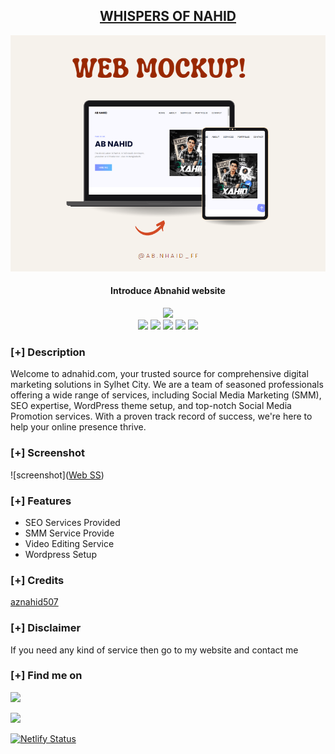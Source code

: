<h2 align="center"><u>WHISPERS OF NAHID </u></h2>

![Introduce Abnahid website ](/img/portfolio23.png)
<h4 align="center"> Introduce Abnahid website  </h4>

<p align="center">
    <img src="https://img.shields.io/github/license/abnahid /Personal website ?style=for-the-badge&color=blue">
<br>
    <img src="https://img.shields.io/badge/Author-Abnahid -magenta?style=flat-square">
    <img src="https://img.shields.io/badge/Open%20Source-Yes-orange?style=flat-square">
    <img src="https://img.shields.io/badge/Maintained-Yes-cyan?style=flat-square">
    <img src="https://img.shields.io/badge/Made%20In-Bangladesh -green?style=flat-square">
    <img src="https://img.shields.io/badge/Written%20In-HTML, CSS , JS -blue?style=flat-square">
<br>

</p>

### [+] Description
Welcome to adnahid.com, your trusted source for comprehensive digital marketing solutions in Sylhet City. We are a team of seasoned professionals offering a wide range of services, including Social Media Marketing (SMM), SEO expertise, WordPress theme setup, and top-notch Social Media Promotion services. With a proven track record of success, we're here to help your online presence thrive.

### [+] Screenshot
![screenshot]([Web SS](http://www.site-shot.com/MI4mKGjvEe6jtAJCrBEACA))

### [+] Features
 - SEO Services Provided 
 - SMM Service Provide 
 - Video Editing Service 
 - Wordpress Setup 

### [+] Credits 
<a href="Abnahid.com">aznahid507 </a>

### [+] Disclaimer 
If you need any kind of service then go to my website and contact me

### [+] Find me on 
<a href="mailto:aznahid507@gmail.com" target="_blank"><img src="https://img.shields.io/badge/Email-aznahid507@gmail.com-blue?style=for-the-badge&logo=gmail"></a>

<a href="https://m.me/hsnahid50k" target="_blank"><img src="https://img.shields.io/badge/Messenger-hsnahid50k-blue?style=for-the-badge&logo=messenger"></a>

[![Netlify Status](https://api.netlify.com/api/v1/badges/20a6ffba-6e94-486f-a1ce-672b925cfdcb/deploy-status)](https://app.netlify.com/sites/ajnahid/deploys)
